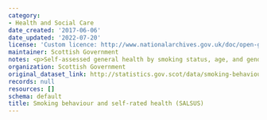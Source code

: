 ```yaml
---
category:
- Health and Social Care
date_created: '2017-06-06'
date_updated: '2022-07-20'
license: 'Custom licence: http://www.nationalarchives.gov.uk/doc/open-government-licence/version/3/'
maintainer: Scottish Government
notes: <p>Self-assessed general health by smoking status, age, and gender</p>
organization: Scottish Government
original_dataset_link: http://statistics.gov.scot/data/smoking-behaviour-and-self-rated-health-salsus
records: null
resources: []
schema: default
title: Smoking behaviour and self-rated health (SALSUS)
---
```

